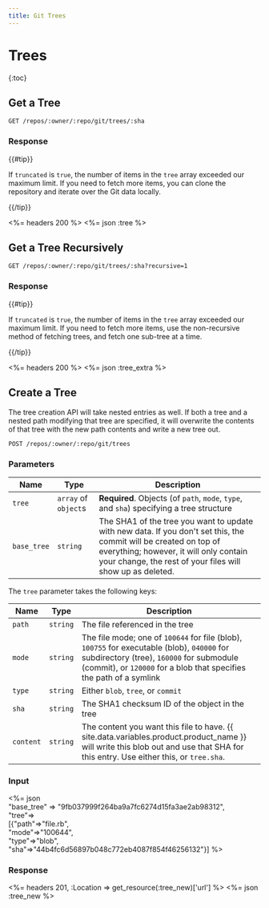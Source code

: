 ```yaml
---
title: Git Trees
---
```


# Trees

{:toc}

## Get a Tree

    GET /repos/:owner/:repo/git/trees/:sha

### Response

{{#tip}}

If `truncated` is `true`, the number of items in the `tree` array exceeded our maximum limit. If you need to fetch more items, you can clone the repository and iterate over the Git data locally.

{{/tip}}

<%= headers 200 %>
<%= json :tree %>

## Get a Tree Recursively

    GET /repos/:owner/:repo/git/trees/:sha?recursive=1

### Response

{{#tip}}

If `truncated` is `true`, the number of items in the `tree` array exceeded our maximum limit. If you need to fetch more items, use the non-recursive method of fetching trees, and fetch one sub-tree at a time.

{{/tip}}

<%= headers 200 %>
<%= json :tree_extra %>

## Create a Tree

The tree creation API will take nested entries as well. If both a
tree and a nested path modifying that tree are specified, it will
overwrite the contents of that tree with the new path contents and write
a new tree out.

    POST /repos/:owner/:repo/git/trees

### Parameters

Name | Type | Description
-----|------|--------------
`tree`|`array` of `object`s | **Required**. Objects (of `path`, `mode`, `type`, and `sha`) specifying a tree structure
`base_tree`| `string` | The SHA1 of the tree you want to update with new data. If you don't set this, the commit will be created on top of everything; however, it will only contain your change, the rest of your files will show up as deleted.

The `tree` parameter takes the following keys:

Name | Type | Description
-----|------|--------------
`path`|`string`| The file referenced in the tree
`mode`|`string`| The file mode; one of `100644` for file (blob), `100755` for executable (blob), `040000` for subdirectory (tree), `160000` for submodule (commit), or `120000` for a blob that specifies the path of a symlink
`type`| `string`| Either `blob`, `tree`, or `commit`
`sha`|`string`| The SHA1 checksum ID of the object in the tree
`content`|`string` | The content you want this file to have. {{ site.data.variables.product.product_name }} will write this blob out and use that SHA for this entry.  Use either this, or `tree.sha`.


### Input

<%= json \
   "base_tree" => "9fb037999f264ba9a7fc6274d15fa3ae2ab98312", \
   "tree"=> \
    [{"path"=>"file.rb", \
      "mode"=>"100644", \
      "type"=>"blob", \
      "sha"=>"44b4fc6d56897b048c772eb4087f854f46256132"}] %>

### Response

<%= headers 201, :Location => get_resource(:tree_new)['url'] %>
<%= json :tree_new %>
